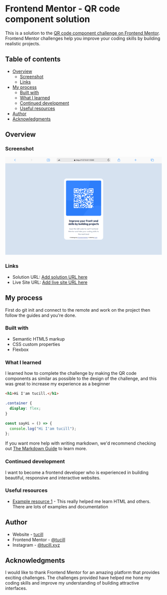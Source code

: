 # Frontend Mentor - QR code component solution

This is a solution to the [QR code component challenge on Frontend Mentor](https://www.frontendmentor.io/challenges/qr-code-component-iux_sIO_H). Frontend Mentor challenges help you improve your coding skills by building realistic projects.

## Table of contents

- [Overview](#overview)
  - [Screenshot](#screenshot)
  - [Links](#links)
- [My process](#my-process)
  - [Built with](#built-with)
  - [What I learned](#what-i-learned)
  - [Continued development](#continued-development)
  - [Useful resources](#useful-resources)
- [Author](#author)
- [Acknowledgments](#acknowledgments)

## Overview

### Screenshot

![](images/screenshot.png)

### Links

- Solution URL: [Add solution URL here](https://github.com/tucill/qr-code-compoonent)
- Live Site URL: [Add live site URL here](https://tucill.github.io/qr-code-compoonent/)

## My process

First do git init and connect to the remote and work on the project then follow the guides and you're done.

### Built with

- Semantic HTML5 markup
- CSS custom properties
- Flexbox

### What I learned

I learned how to complete the challenge by making the QR code components as similar as possible to the design of the challenge, and this was great to increase my experience as a beginner

```html
<h1>Hi I'am tucill.</h1>
```

```css
.container {
  display: flex;
}
```

```js
const sayHi = () => {
  console.log("Hi I'am tucill");
};
```

If you want more help with writing markdown, we'd recommend checking out [The Markdown Guide](https://www.markdownguide.org/) to learn more.

### Continued development

I want to become a frontend developer who is experienced in building beautiful, responsive and interactive websites.

### Useful resources

- [Example resource 1](https://www.w3shools.com) - This really helped me learn HTML and others. There are lots of examples and documentation

## Author

- Website - [tucill](https://tucill.github.io/qr-code-compoonent/)
- Frontend Mentor - [@tucill](https://www.frontendmentor.io/profile/tucill)
- Instagram - [@tucill.xyz](https://www.instagram.com/tucill.xyz)

## Acknowledgments

I would like to thank Frontend Mentor for an amazing platform that provides exciting challenges. The challenges provided have helped me hone my coding skills and improve my understanding of building attractive interfaces.
